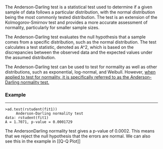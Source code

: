 The Anderson-Darling test is a statistical test used to determine if a given sample of data follows a particular distribution, with the normal distribution being the most commonly tested distribution. The test is an extension of the Kolmogorov-Smirnov test and provides a more accurate assessment of normality, particularly for smaller sample sizes.

The Anderson-Darling test evaluates the null hypothesis that a sample comes from a specific distribution, such as the normal distribution. The test calculates a test statistic, denoted as A^2, which is based on the discrepancies between the observed data and the expected values under the assumed distribution.

The Anderson-Darling test can be used to test for normality as well as other distributions, such as exponential, log-normal, and Weibull. However, <u>when applied to test for normality, it is specifically referred to as the Anderson-Darling normality test.</u>

### Example
---
	>ad.test(rstudent(fit1))
		 Anderson-Darling normality test 
	data: rstudent(fit1) 
	A = 1.7071, p-value = 0.0001729

The AndersonDarling normality test gives a p-value of 0.0002. This means that we reject the null hypothesis that the errors are normal. We can also see this in the example in [[Q-Q Plot]]